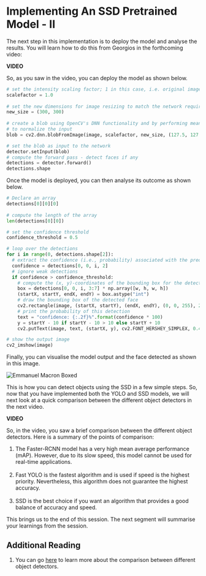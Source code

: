# Implementing An SSD Pretrained Model - II

The next step in this implementation is to deploy the model and analyse the results. You will learn how to do this from Georgios in the forthcoming video:

**VIDEO**

So, as you saw in the video, you can deploy the model as shown below.

```python
# set the intensity scaling factor; 1 in this case, i.e. original image intensities
scalefactor = 1.0
 
# set the new dimensions for image resizing to match the network requirements
new_size = (300, 300)
 
# create a blob using OpenCV's DNN functionality and by performing mean subtraction 
# to normalize the input
blob = cv2.dnn.blobFromImage(image, scalefactor, new_size, (127.5, 127.5, 127.5), swapRB=True, crop=False)

# set the blob as input to the network
detector.setInput(blob)
# compute the forward pass - detect faces if any
detections = detector.forward()
detections.shape
```

Once the model is deployed, you can then analyse its outcome as shown below.

```python
# Declare an array
detections[0][0][0]
 
# compute the length of the array
len(detections[0][0])

# set the confidence threshold
confidence_threshold = 0.5

# loop over the detections
for i in range(0, detections.shape[2]):
  # extract the confidence (i.e., probability) associated with the prediction
  confidence = detections[0, 0, i, 2]
  # ignore weak detections
  if confidence > confidence_threshold:
    # compute the (x, y)-coordinates of the bounding box for the detected object
    box = detections[0, 0, i, 3:7] * np.array([w, h, w, h])
    (startX, startY, endX, endY) = box.astype("int")
    # draw the bounding box of the detected face
    cv2.rectangle(image, (startX, startY), (endX, endY), (0, 0, 255), 2)
    # print the probability of this detection
    text = "confidence: {:.2f}%".format(confidence * 100)
    y = startY - 10 if startY - 10 > 10 else startY + 10
    cv2.putText(image, text, (startX, y), cv2.FONT_HERSHEY_SIMPLEX, 0.45, (0, 0, 255), 2)

# show the output image
cv2_imshow(image)
```

Finally, you can visualise the model output and the face detected as shown in this image.

![Emmanuel Macron Boxed](https://i.ibb.co/dL0gqxM/Emmanuel-Macron-Boxed.png)

This is how you can detect objects using the SSD in a few simple steps. So, now that you have implemented both the YOLO and SSD models, we will next look at a quick comparison between the different object detectors in the next video.

**VIDEO**

So, in the video, you saw a brief comparison between the different object detectors. Here is a summary of the points of comparison:

1.  The Faster-RCNN model has a very high mean average performance (mAP). However, due to its slow speed, this model cannot be used for real-time applications.  
     
2.  Fast YOLO is the fastest algorithm and is used if speed is the highest priority. Nevertheless, this algorithm does not guarantee the highest accuracy.  
     
3.  SSD is the best choice if you want an algorithm that provides a good balance of accuracy and speed.

This brings us to the end of this session. The next segment will summarise your learnings from the session.

## Additional Reading

1.  You can go [here](https://github.com/tensorflow/models/blob/master/research/object_detection/g3doc/tf1_detection_zoo.md) to learn more about the comparison between different object detectors.